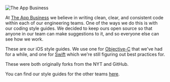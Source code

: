![The App Business](https://github.com/theappbusiness/tab-ios-style-guide/blob/master/assets/logo.png)

At [The App Business](https://theappbusiness.com) we believe in writing clean, clear, and consistent code within each of our engineering teams. One of the ways we do this is with our coding style guides. We decided to keep ours open source so that anyone in our team can make suggestions to it, and so everyone else can see how we work.

These are our iOS style guides. We use one for [Objective-C](https://github.com/theappbusiness/tab-ios-style-guide/blob/master/objective-c.md) that we've had for a while, and one for [Swift](https://github.com/theappbusiness/tab-ios-style-guide/blob/master/swift.md) which we're still figuring out best practices for. 

These were both originally forks from the NYT and GitHub.

You can find our style guides for the other teams [here](https://github.com/theappbusiness?utf8=✓&query=style).
